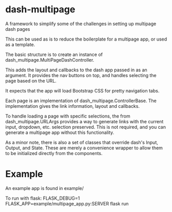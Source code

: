 # dash-multipage
A framework to simplify some of the challenges in setting up multipage dash pages

This can be used as is to reduce the boilerplate for a multipage app, or used as a template.

The basic structure is to create an instance of dash_multipage.MultiPageDashController.

This adds the layout and callbacks to the dash app passed in as an argument. It provides the
nav buttons on top, and handles selecting the page based on the URL.

It expects that the app will load Bootstrap CSS for pretty navigation tabs.

Each page is an implementation of dash_multipage.ControllerBase. The implementation gives the
link information, layout and callbacks.

To handle loading a page with specific selections, the from dash_multipage.URLArgs provides
a way to generate links with the current input, dropdown, etc. selection preserved. This is
not required, and you can generate a multipage app without this functionality.

As a minor note, there is also a set of classes that override dash's Input, Output, and State.
These are merely a convenience wrapper to allow them to be initialized directly from the
components.

# Example
An example app is found in example/

To run with flask:
FLASK_DEBUG=1 FLASK_APP=example/multipage_app.py:SERVER flask run
